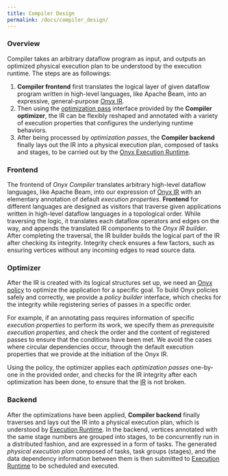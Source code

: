 ```yaml
---
title: Compiler Design
permalink: /docs/compiler_design/
---
```


### Overview

Compiler takes an arbitrary dataflow program as input, and outputs an optimized physical execution plan to be understood by the execution runtime. The steps are as followings:

1. **Compiler frontend** first translates the logical layer of given dataflow program written in high-level languages, like Apache Beam, into an expressive, general-purpose [Onyx IR](../ir).
2. Then using the [optimization pass](../passes_and_policies) interface provided by the **Compiler optimizer**, the IR can be flexibly reshaped and annotated with a variety of execution properties that configures the underlying runtime behaviors.
3. After being processed by _optimization passes_, the **Compiler backend** finally lays out the IR into a physical execution plan, composed of tasks and stages, to be carried out by the [Onyx Execution Runtime](../runtime_design).

### Frontend

The frontend of *Onyx Compiler* translates arbitrary high-level dataflow languages, like Apache Beam, into our expression of [Onyx IR](../ir) with an elementary annotation of default *execution properties*.
**Frontend** for different languages are designed as visitors that traverse given applications written in high-level dataflow languages in a topological order.
While traversing the logic, it translates each dataflow operators and edges on the way, and appends the translated IR components to the *Onyx IR builder*.
After completing the traversal, the IR builder builds the logical part of the IR after checking its integrity.
Integrity check ensures a few factors, such as ensuring vertices without any incoming edges to read source data.

### Optimizer

After the IR is created with its logical structures set up, we need an [Onyx policy](../passes_and_policies) to optimize the application for a specific goal.
To build Onyx policies safely and correctly, we provide a *policy builder* interface, which checks for the integrity while registering series of passes in a specific order.

For example, if an annotating pass requires information of specific *execution properties* to perform its work, we specify them as *prerequisite execution properties*, and check the order and the content of registered passes to ensure that the conditions have been met.
We avoid the cases where circular dependencies occur, through the default execution properties that we provide at the initiation of the Onyx IR.

Using the policy, the optimizer applies each *optimization passes* one-by-one in the provided order, and checks for the IR integrity after each optimization has been done, to ensure that the [IR](../ir) is not broken.

### Backend

After the optimizations have been applied, **Compiler backend** finally traverses and lays out the IR into a physical execution plan, which is understood by [Execution Runtime](../runtime_design).
In the backend, vertices annotated with the same stage numbers are grouped into stages, to be concurrently run in a distributed fashion, and are expressed in a form of tasks.
The generated *physical execution plan* composed of tasks, task groups (stages), and the data dependency information between them is then submitted to [Execution Runtime](../runtime_design) to be scheduled and executed.
